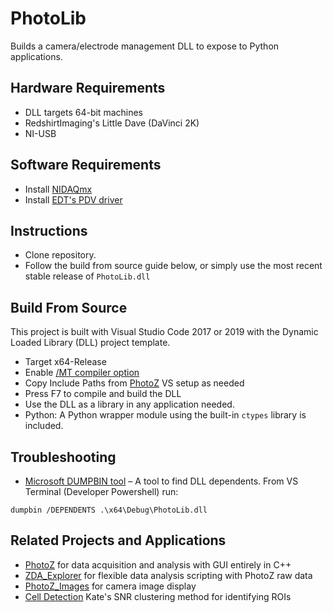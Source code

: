 # PhotoLib
Builds a camera/electrode management DLL to expose to Python applications. 

## Hardware Requirements
- DLL targets 64-bit machines
- RedshirtImaging's Little Dave (DaVinci 2K)
- NI-USB

## Software Requirements
- Install [NIDAQmx](https://www.ni.com/en-us/support/downloads/drivers/download.ni-daqmx.html#382067)
- Install [EDT's PDV driver](https://edt.com/updates/)

## Instructions

- Clone repository. 
- Follow the build from source guide below, or simply use the most recent stable release of `PhotoLib.dll`

## Build From Source
This project is built with Visual Studio Code 2017 or 2019 with the Dynamic Loaded Library (DLL) project template.
- Target x64-Release
- Enable [/MT compiler option](https://docs.microsoft.com/en-us/cpp/build/reference/md-mt-ld-use-run-time-library?view=msvc-160)
- Copy Include Paths from [PhotoZ](https://github.com/john-judge/PhotoZ_upgrades.git) VS setup as needed
- Press F7 to compile and build the DLL
- Use the DLL as a library in any application needed. 
- Python: A Python wrapper module using the built-in `ctypes` library is included.

## Troubleshooting
- [Microsoft DUMPBIN tool](https://docs.microsoft.com/en-us/cpp/build/reference/dependents?view=msvc-160) – A tool to find DLL dependents.
From VS Terminal (Developer Powershell) run:
```
dumpbin /DEPENDENTS .\x64\Debug\PhotoLib.dll
```

## Related Projects and Applications
- [PhotoZ](https://github.com/john-judge/PhotoZ_upgrades.git) for data acquisition and analysis with GUI entirely in C++
- [ZDA_Explorer](https://github.com/john-judge/ZDA_Explorer.git) for flexible data analysis scripting with PhotoZ raw data
- [PhotoZ_Images](https://github.com/john-judge/PhotoZ_Image.git) for camera image display
- [Cell Detection](https://github.com/ksscheuer/ROI_Identification.git) Kate's SNR clustering method for identifying ROIs
